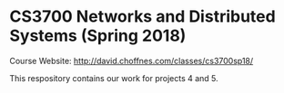 # CS3700 Networks and Distributed Systems (Spring 2018)
Course Website: http://david.choffnes.com/classes/cs3700sp18/

This respository contains our work for projects 4 and 5.
